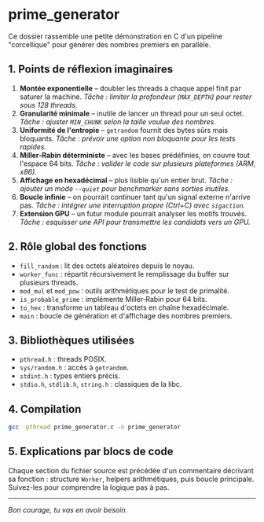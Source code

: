 # prime_generator

Ce dossier rassemble une petite démonstration en C d'un pipeline "corcellique" pour générer des nombres premiers en parallèle.

## 1. Points de réflexion imaginaires
1. **Montée exponentielle** – doubler les threads à chaque appel finit par saturer la machine.
   *Tâche : limiter la profondeur (`MAX_DEPTH`) pour rester sous 128 threads.*
2. **Granularité minimale** – inutile de lancer un thread pour un seul octet.
   *Tâche : ajuster `MIN_CHUNK` selon la taille voulue des nombres.*
3. **Uniformité de l'entropie** – `getrandom` fournit des bytes sûrs mais bloquants.
   *Tâche : prévoir une option non bloquante pour les tests rapides.*
4. **Miller‑Rabin déterministe** – avec les bases prédéfinies, on couvre tout l'espace 64 bits.
   *Tâche : valider le code sur plusieurs plateformes (ARM, x86).* 
5. **Affichage en hexadécimal** – plus lisible qu'un entier brut.
   *Tâche : ajouter un mode `--quiet` pour benchmarker sans sorties inutiles.*
6. **Boucle infinie** – on pourrait continuer tant qu'un signal externe n'arrive pas.
   *Tâche : intégrer une interruption propre (Ctrl+C) avec `sigaction`.*
7. **Extension GPU** – un futur module pourrait analyser les motifs trouvés.
   *Tâche : esquisser une API pour transmettre les candidats vers un GPU.*

## 2. Rôle global des fonctions
- `fill_random` : lit des octets aléatoires depuis le noyau.
- `worker_func` : répartit récursivement le remplissage du buffer sur plusieurs threads.
- `mod_mul` et `mod_pow` : outils arithmétiques pour le test de primalité.
- `is_probable_prime` : implémente Miller‑Rabin pour 64 bits.
- `to_hex` : transforme un tableau d'octets en chaîne hexadécimale.
- `main` : boucle de génération et d'affichage des nombres premiers.

## 3. Bibliothèques utilisées
- `pthread.h` : threads POSIX.
- `sys/random.h` : accès à `getrandom`.
- `stdint.h` : types entiers précis.
- `stdio.h`, `stdlib.h`, `string.h` : classiques de la libc.

## 4. Compilation
```bash
gcc -pthread prime_generator.c -o prime_generator
```

## 5. Explications par blocs de code
Chaque section du fichier source est précédée d'un commentaire décrivant sa fonction : structure `Worker`, helpers arithmétiques, puis boucle principale. Suivez-les pour comprendre la logique pas à pas.

---
*Bon courage, tu vas en avoir besoin.*
